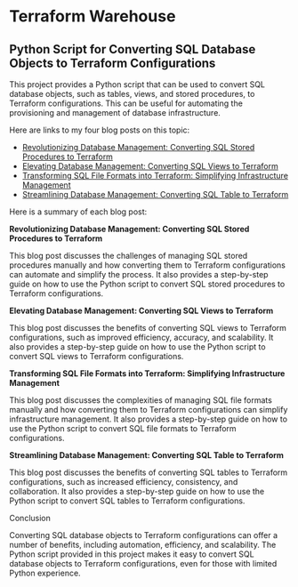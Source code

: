 # Terraform Warehouse

##  Python Script for Converting SQL Database Objects to Terraform Configurations

This project provides a Python script that can be used to convert SQL database objects, such as tables, views, and stored procedures, to Terraform configurations. This can be useful for automating the provisioning and management of database infrastructure.

Here are links to my four blog posts on this topic:

* [Revolutionizing Database Management: Converting SQL Stored Procedures to Terraform](https://ruchitkagyan.blogspot.com/2023/09/title-revolutionizing-database.html)
* [Elevating Database Management: Converting SQL Views to Terraform](https://ruchitkagyan.blogspot.com/2023/09/title-elevating-database-management.html)
* [Transforming SQL File Formats into Terraform: Simplifying Infrastructure Management](https://ruchitkagyan.blogspot.com/2023/09/title-transforming-sql-file-formats.html)
* [Streamlining Database Management: Converting SQL Table to Terraform](https://ruchitkagyan.blogspot.com/2023/09/title-streamlining-database-management.html)

Here is a summary of each blog post:

**Revolutionizing Database Management: Converting SQL Stored Procedures to Terraform**

This blog post discusses the challenges of managing SQL stored procedures manually and how converting them to Terraform configurations can automate and simplify the process. It also provides a step-by-step guide on how to use the Python script to convert SQL stored procedures to Terraform configurations.

**Elevating Database Management: Converting SQL Views to Terraform**

This blog post discusses the benefits of converting SQL views to Terraform configurations, such as improved efficiency, accuracy, and scalability. It also provides a step-by-step guide on how to use the Python script to convert SQL views to Terraform configurations.

**Transforming SQL File Formats into Terraform: Simplifying Infrastructure Management**

This blog post discusses the complexities of managing SQL file formats manually and how converting them to Terraform configurations can simplify infrastructure management. It also provides a step-by-step guide on how to use the Python script to convert SQL file formats to Terraform configurations.

**Streamlining Database Management: Converting SQL Table to Terraform**

This blog post discusses the benefits of converting SQL tables to Terraform configurations, such as increased efficiency, consistency, and collaboration. It also provides a step-by-step guide on how to use the Python script to convert SQL tables to Terraform configurations.

Conclusion

Converting SQL database objects to Terraform configurations can offer a number of benefits, including automation, efficiency, and scalability. The Python script provided in this project makes it easy to convert SQL database objects to Terraform configurations, even for those with limited Python experience.
